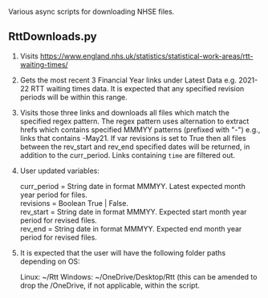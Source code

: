 Various async scripts for downloading NHSE files.

## RttDownloads.py

1) Visits https://www.england.nhs.uk/statistics/statistical-work-areas/rtt-waiting-times/

2) Gets the most recent 3 Financial Year links under Latest Data e.g. 2021-22 RTT waiting times data. It is expected that any specified revision periods will be within this range.

3) Visits those three links and downloads all files which match the specified regex pattern. The regex pattern uses alternation to extract hrefs which contains specified MMMYY patterns (prefixed with "-") e.g., links that contains -May21. If var revisions is set to True then all files between the rev_start and rev_end specified dates will be returned, in addition to the 
curr_period. Links containing `time` are filtered out.

4) User updated variables:

    curr_period = String date in format MMMYY. Latest expected month year period for files.<br>
    revisions = Boolean True | False.<br>
    rev_start = String date in format MMMYY. Expected start month year period for revised files.<br>
    rev_end = String date in format MMMYY. Expected end month year period for revised files.<br>
    
5) It is expected that the user will have the following folder paths depending on OS:

   Linux:   ~/Rtt
   Windows: ~/OneDrive/Desktop/Rtt   (this can be amended to drop the /OneDrive, if not applicable, within the script.
